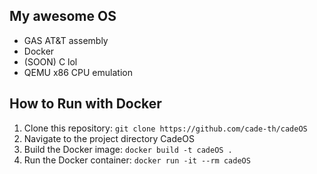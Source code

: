 ## My awesome OS
- GAS AT&T assembly
- Docker
- (SOON) C lol
- QEMU x86 CPU emulation

## How to Run with Docker

1. Clone this repository: `git clone https://github.com/cade-th/cadeOS`
2. Navigate to the project directory CadeOS
3. Build the Docker image: `docker build -t cadeOS .`
4. Run the Docker container: `docker run -it --rm cadeOS`
